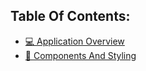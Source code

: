 ## Table Of Contents:

- [💻 Application Overview](docs/application-overview.md)
- [🧱 Components And Styling](docs/components-and-styling.md)